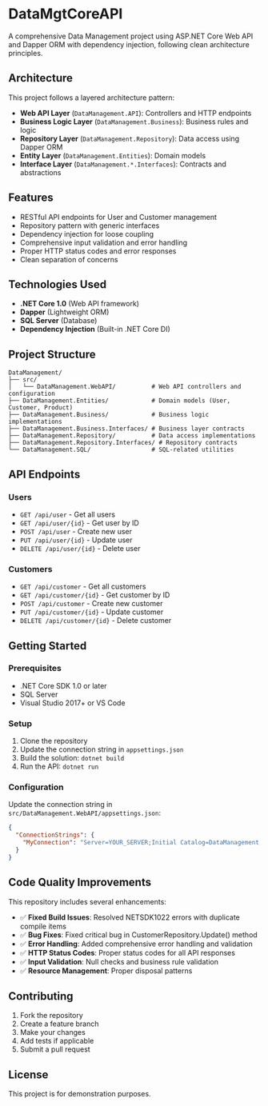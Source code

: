 # DataMgtCoreAPI

A comprehensive Data Management project using ASP.NET Core Web API and Dapper ORM with dependency injection, following clean architecture principles.

## Architecture

This project follows a layered architecture pattern:

- **Web API Layer** (`DataManagement.API`): Controllers and HTTP endpoints
- **Business Logic Layer** (`DataManagement.Business`): Business rules and logic
- **Repository Layer** (`DataManagement.Repository`): Data access using Dapper ORM
- **Entity Layer** (`DataManagement.Entities`): Domain models
- **Interface Layer** (`DataManagement.*.Interfaces`): Contracts and abstractions

## Features

- RESTful API endpoints for User and Customer management
- Repository pattern with generic interfaces
- Dependency injection for loose coupling
- Comprehensive input validation and error handling
- Proper HTTP status codes and error responses
- Clean separation of concerns

## Technologies Used

- **.NET Core 1.0** (Web API framework)
- **Dapper** (Lightweight ORM)
- **SQL Server** (Database)
- **Dependency Injection** (Built-in .NET Core DI)

## Project Structure

```
DataManagement/
├── src/
│   └── DataManagement.WebAPI/          # Web API controllers and configuration
├── DataManagement.Entities/            # Domain models (User, Customer, Product)
├── DataManagement.Business/            # Business logic implementations
├── DataManagement.Business.Interfaces/ # Business layer contracts
├── DataManagement.Repository/          # Data access implementations
├── DataManagement.Repository.Interfaces/ # Repository contracts
└── DataManagement.SQL/                 # SQL-related utilities
```

## API Endpoints

### Users
- `GET /api/user` - Get all users
- `GET /api/user/{id}` - Get user by ID
- `POST /api/user` - Create new user
- `PUT /api/user/{id}` - Update user
- `DELETE /api/user/{id}` - Delete user

### Customers
- `GET /api/customer` - Get all customers
- `GET /api/customer/{id}` - Get customer by ID
- `POST /api/customer` - Create new customer
- `PUT /api/customer/{id}` - Update customer
- `DELETE /api/customer/{id}` - Delete customer

## Getting Started

### Prerequisites
- .NET Core SDK 1.0 or later
- SQL Server
- Visual Studio 2017+ or VS Code

### Setup
1. Clone the repository
2. Update the connection string in `appsettings.json`
3. Build the solution: `dotnet build`
4. Run the API: `dotnet run`

### Configuration

Update the connection string in `src/DataManagement.WebAPI/appsettings.json`:

```json
{
  "ConnectionStrings": {
    "MyConnection": "Server=YOUR_SERVER;Initial Catalog=DataManagement;Integrated Security=True;"
  }
}
```

## Code Quality Improvements

This repository includes several enhancements:

- ✅ **Fixed Build Issues**: Resolved NETSDK1022 errors with duplicate compile items
- ✅ **Bug Fixes**: Fixed critical bug in CustomerRepository.Update() method
- ✅ **Error Handling**: Added comprehensive error handling and validation
- ✅ **HTTP Status Codes**: Proper status codes for all API responses
- ✅ **Input Validation**: Null checks and business rule validation
- ✅ **Resource Management**: Proper disposal patterns

## Contributing

1. Fork the repository
2. Create a feature branch
3. Make your changes
4. Add tests if applicable
5. Submit a pull request

## License

This project is for demonstration purposes.

